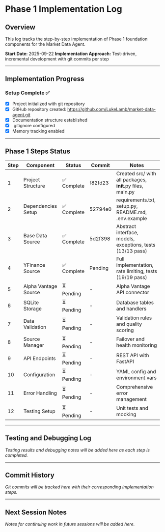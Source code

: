 # Phase 1 Implementation Log

## Overview

This log tracks the step-by-step implementation of Phase 1 foundation components for the Market Data Agent.

**Start Date:** 2025-09-22
**Implementation Approach:** Test-driven, incremental development with git commits per step

---

## Implementation Progress

### Setup Complete ✅

- [x] Project initialized with git repository
- [x] GitHub repository created: <https://github.com/LukeLamb/market-data-agent.git>
- [x] Documentation structure established
- [x] .gitignore configured
- [x] Memory tracking enabled

---

## Phase 1 Steps Status

| Step | Component | Status | Commit | Notes |
|------|-----------|--------|--------|-------|
| 1 | Project Structure | ✅ Complete | f82fd23 | Created src/ with all packages, **init**.py files, main.py |
| 2 | Dependencies Setup | ✅ Complete | 52794e0 | requirements.txt, setup.py, README.md, .env.example |
| 3 | Base Data Source | ✅ Complete | 5d2f398 | Abstract interface, models, exceptions, tests (13/13 pass) |
| 4 | YFinance Source | ✅ Complete | Pending | Full implementation, rate limiting, tests (19/19 pass) |
| 5 | Alpha Vantage Source | ⏳ Pending | - | Alpha Vantage API connector |
| 6 | SQLite Storage | ⏳ Pending | - | Database tables and handlers |
| 7 | Data Validation | ⏳ Pending | - | Validation rules and quality scoring |
| 8 | Source Manager | ⏳ Pending | - | Failover and health monitoring |
| 9 | API Endpoints | ⏳ Pending | - | REST API with FastAPI |
| 10 | Configuration | ⏳ Pending | - | YAML config and environment vars |
| 11 | Error Handling | ⏳ Pending | - | Comprehensive error management |
| 12 | Testing Setup | ⏳ Pending | - | Unit tests and mocking |

---

## Testing and Debugging Log

*Testing results and debugging notes will be added here as each step is completed.*

---

## Commit History

*Git commits will be tracked here with their corresponding implementation steps.*

---

## Next Session Notes

*Notes for continuing work in future sessions will be added here.*

